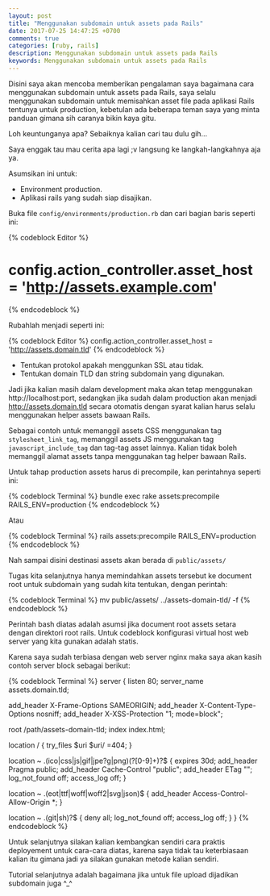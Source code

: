 ```yaml
---
layout: post
title: "Menggunakan subdomain untuk assets pada Rails"
date: 2017-07-25 14:47:25 +0700
comments: true
categories: [ruby, rails]
description: Menggunakan subdomain untuk assets pada Rails
keywords: Menggunakan subdomain untuk assets pada Rails
---
```


Disini saya akan mencoba memberikan pengalaman saya bagaimana cara menggunakan subdomain untuk assets pada Rails, saya selalu menggunakan subdomain untuk memisahkan asset file pada aplikasi Rails tentunya untuk production, kebetulan ada beberapa teman saya yang minta panduan gimana sih caranya bikin kaya gitu.
<!-- more -->
Loh keuntunganya apa? Sebaiknya kalian cari tau dulu gih...

Saya enggak tau mau cerita apa lagi ;v langsung ke langkah-langkahnya aja ya.

Asumsikan ini untuk:

- Environment production.
- Aplikasi rails yang sudah siap disajikan.

Buka file `config/environments/production.rb` dan cari bagian baris seperti ini:

{% codeblock Editor %}
# config.action_controller.asset_host = 'http://assets.example.com'
{% endcodeblock %}

Rubahlah menjadi seperti ini:

{% codeblock Editor %}
config.action_controller.asset_host = 'http://assets.domain.tld'
{% endcodeblock %}

- Tentukan protokol apakah menggunkan SSL atau tidak.
- Tentukan domain TLD dan string subdomain yang digunakan.

Jadi jika kalian masih dalam development maka akan tetap menggunakan http://localhost:port, sedangkan jika sudah dalam production akan menjadi http://assets.domain.tld secara otomatis dengan syarat kalian harus selalu menggunakan helper assets bawaan Rails.

Sebagai contoh untuk memanggil assets CSS menggunakan tag `stylesheet_link_tag`, memanggil assets JS menggunakan tag `javascript_include_tag` dan tag-tag asset lainnya. Kalian tidak boleh memanggil alamat assets tanpa menggunakan tag helper bawaan Rails.

Untuk tahap production assets harus di precompile, kan perintahnya seperti ini:

{% codeblock Terminal %}
bundle exec rake assets:precompile RAILS_ENV=production
{% endcodeblock %}

Atau

{% codeblock Terminal %}
rails assets:precompile RAILS_ENV=production
{% endcodeblock %}

Nah sampai disini destinasi assets akan berada di `public/assets/`

Tugas kita selanjutnya hanya memindahkan assets tersebut ke document root untuk subdomain yang sudah kita tentukan, dengan perintah:

{% codeblock Terminal %}
mv public/assets/ ../assets-domain-tld/ -f
{% endcodeblock %}

Perintah bash diatas adalah asumsi jika document root assets setara dengan direktori root rails.
Untuk codeblock konfigurasi virtual host web server yang kita gunakan adalah statis.

Karena saya sudah terbiasa dengan web server nginx maka saya akan kasih contoh server block sebagai berikut:

{% codeblock Terminal %}
server {
  listen 80;
  server_name assets.domain.tld;

  add_header X-Frame-Options SAMEORIGIN;
  add_header X-Content-Type-Options nosniff;
  add_header X-XSS-Protection "1; mode=block";

  root /path/assets-domain-tld;
  index index.html;
  
  location / {
      try_files $uri $uri/ =404;
  }

  location ~ \.(ico|css|js|gif|jpe?g|png)(\?[0-9]+)?$ {
    expires 30d;
    add_header Pragma public;
    add_header Cache-Control "public";
    add_header ETag "";
    log_not_found off;
    access_log off;
  }

  location ~ \.(eot|ttf|woff|woff2|svg|json)$ {
    add_header Access-Control-Allow-Origin *;
  }

  location ~ \.(git|sh)?$ {
    deny all;
    log_not_found off;
    access_log off;
  }
}
{% endcodeblock %}

Untuk selanjutnya silakan kalian kembangkan sendiri cara praktis deployement untuk cara-cara diatas, karena saya tidak tau keterbiasaan kalian itu gimana jadi ya silakan gunakan metode kalian sendiri.

Tutorial selanjutnya adalah bagaimana jika untuk file upload dijadikan subdomain juga ^_^
